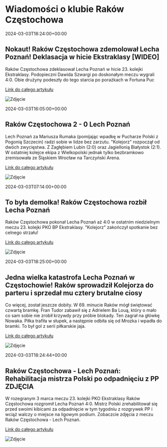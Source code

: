 # Wiadomości o klubie Raków Częstochowa

2024-03-03T18:24:00+00:00 

 ## Nokaut! Raków Częstochowa zdemolował Lecha Poznań! Deklasacja w hicie Ekstraklasy [WIDEO] 

 Raków Częstochowa zdeklasował Lecha Poznań w hicie 23. kolejki Ekstraklasy. Podopieczni Dawida Szwargi po doskonałym meczu wygrali 4:0. Obie drużyny podeszły do tego starcia po porażkach w Fortuna Puc 

 [Link do całego artykułu](https://www.meczyki.pl/newsy/nokaut-rakow-czestochowa-zdemolowal-lecha-poznan-deklasacja-w-hicie-ekstraklasy-wideo/234293-n) 

 ![Zdjęcie](https://pliki.meczyki.pl/amp32/488/65e4bfd62067b.jpg) 

2024-03-03T16:05:00+00:00 

 ## Raków Częstochowa 2 - 0 Lech Poznań 

 Lech Poznań za Mariusza Rumaka (pomijając wpadkę w Pucharze Polski z Pogonią Szczecin) radzi sobie w lidze bez zarzutu. "Kolejorz" rozpoczął od dwóch zwycięstwa. Z Zagłębiem Lubin (2:0) oraz Jagiellonią Białystok (2:1). W ostatniej kolejce ekipa z Wielkopolski jednak tylko bezbramkowo zremisowała ze Śląskiem Wrocław na Tarczyński Arena. 

 [Link do całego artykułu](https://gloswielkopolski.pl/rakow-czestochowa-lech-poznan-online-czas-na-hit-niedzieli-przy-limanowskiego-gdzie-ogladac-w-telewizji-transmisja-tv-na-zywo/rs/c2-5147282789) 

 ![Zdjęcie](https://s-pt.ppstatic.pl/g/logo_naglowek/facebook/gloswielkopolski.png) 

2024-03-03T07:14:00+00:00 

 ## To była demolka! Raków Częstochowa rozbił Lecha Poznań 

 Raków Częstochowa pokonał Lecha Poznań aż 4:0 w ostatnim niedzielnym meczu 23. kolejki PKO BP Ekstraklasy. "Kolejorz" zakończył spotkanie bez celnego strzału! 

 [Link do całego artykułu](https://www.polsatsport.pl/wiadomosc/2024-03-03/to-byla-demolka-rakow-czestochowa-rozbil-lecha-poznan/) 

 ![Zdjęcie](None) 

2024-03-03T18:25:00+00:00 

 ## Jedna wielka katastrofa Lecha Poznań w Częstochowie! Raków sprowadził Kolejorza do parteru i sprzedał mu cztery brutalne ciosy 

 Co więcej, został jeszcze dobity. W 69. minucie Raków mógł świętować czwartą bramkę. Fran Tudor zabawił się z Adrielem Ba Louą, który o mało co sam sobie nie zrobił krzywdy przy próbie blokady. Ten zagrał na główkę Nowaka. Piłka trafiła w słupek, a następnie odbiła się od Mrozka i wpadła do bramki. To był gol z serii piłkarskie jaja. 

 [Link do całego artykułu](https://www.msn.com/pl-pl/sport/other/jedna-wielka-katastrofa-lecha-poznań-w-częstochowie-raków-sprowadził-kolejorza-do-parteru-i-sprzedał-mu-cztery-brutalne-ciosy/ar-BB1jgs8k) 

 ![Zdjęcie](None) 

2024-03-03T18:24:44+00:00 

 ## Raków Częstochowa - Lech Poznań: Rehabilitacja mistrza Polski po odpadnięciu z PP ZDJĘCIA 

 W rozegranym 3 marca meczu 23. kolejki PKO Ekstraklasy Raków Częstochowa rozgromił Lecha Poznań 4:0. Mistrz Polski zrehabilitował się przed swoimi kibicami za odpadnięcie w tym tygodniu z rozgrywek PP i wciąż walczy o miejsce na ligowym podium. Zobaczcie zdjęcia z meczu Raków Częstochowa - Lech Poznań. 

 [Link do całego artykułu](https://www.msn.com/pl-pl/sport/other/raków-częstochowa-lech-poznań-rehabilitacja-mistrza-polski-po-odpadnięciu-z-pp-zdjęcia/ar-BB1jgs59) 

 ![Zdjęcie](None) 

